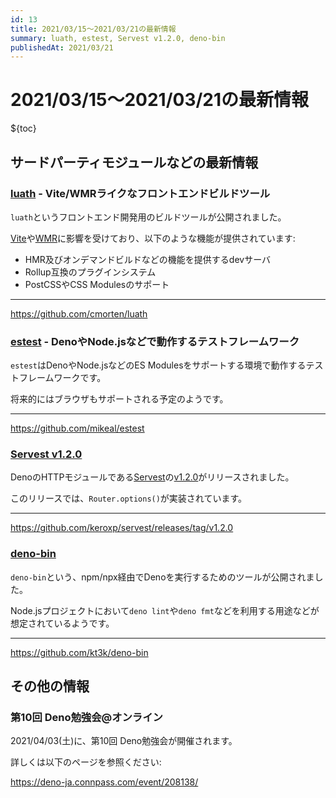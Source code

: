 ```yaml
---
id: 13
title: 2021/03/15〜2021/03/21の最新情報
summary: luath, estest, Servest v1.2.0, deno-bin
publishedAt: 2021/03/21
---
```


# 2021/03/15〜2021/03/21の最新情報

${toc}

## サードパーティモジュールなどの最新情報

### [luath](https://github.com/cmorten/luath) - Vite/WMRライクなフロントエンドビルドツール

`luath`というフロントエンド開発用のビルドツールが公開されました。

[Vite](https://github.com/vitejs/vite)や[WMR](https://github.com/preactjs/wmr)に影響を受けており、以下のような機能が提供されています:

* HMR及びオンデマンドビルドなどの機能を提供するdevサーバ
* Rollup互換のプラグインシステム
* PostCSSやCSS Modulesのサポート

---

https://github.com/cmorten/luath

### [estest](https://github.com/mikeal/estest) - DenoやNode.jsなどで動作するテストフレームワーク

`estest`はDenoやNode.jsなどのES Modulesをサポートする環境で動作するテストフレームワークです。

将来的にはブラウザもサポートされる予定のようです。

---

https://github.com/mikeal/estest

### [Servest v1.2.0](https://github.com/keroxp/servest/releases/tag/v1.2.0)

DenoのHTTPモジュールである[Servest](https://servestjs.org/)の[v1.2.0](https://github.com/keroxp/servest/releases/tag/v1.2.0)がリリースされました。

このリリースでは、`Router.options()`が実装されています。

---

https://github.com/keroxp/servest/releases/tag/v1.2.0

### [deno-bin](https://github.com/kt3k/deno-bin)

`deno-bin`という、npm/npx経由でDenoを実行するためのツールが公開されました。

Node.jsプロジェクトにおいて`deno lint`や`deno fmt`などを利用する用途などが想定されているようです。

---

https://github.com/kt3k/deno-bin

## その他の情報

### 第10回 Deno勉強会@オンライン

2021/04/03(土)に、第10回 Deno勉強会が開催されます。

詳しくは以下のページを参照ください:

https://deno-ja.connpass.com/event/208138/
